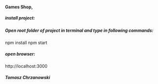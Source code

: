 #### Games Shop, 

  ##### install project:
  ##### Open root folder of project in terminal and type in following commands:
  
  npm install
  npm start
  
  ##### open browser:
  
  http://localhost:3000
  
##### Tomasz Chrzanowski
